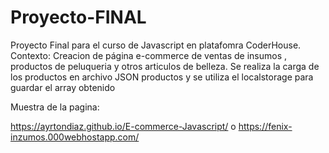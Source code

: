 # Proyecto-FINAL
Proyecto Final para el curso de Javascript en platafomra CoderHouse.
Contexto:
Creacion de página e-commerce de ventas de insumos , productos de peluqueria y otros articulos de belleza.
Se realiza la carga de los productos en archivo JSON productos y se utiliza el localstorage para guardar el array obtenido

Muestra de la pagina:

https://ayrtondiaz.github.io/E-commerce-Javascript/ 
o
https://fenix-inzumos.000webhostapp.com/
